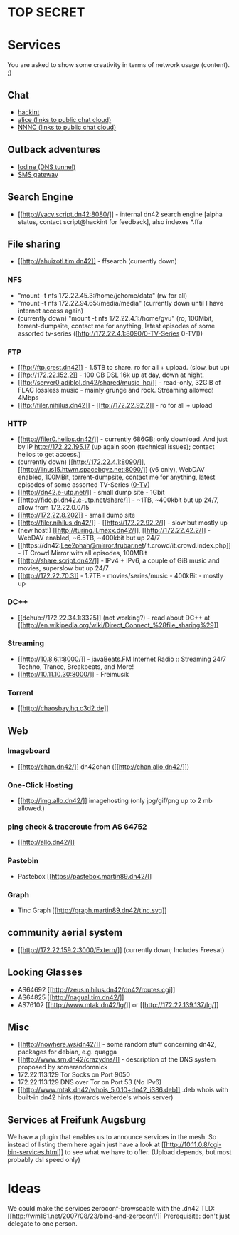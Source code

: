 # TOP SECRET 

# Services 

You are asked to show some creativity in terms of network usage (content). ;)

## Chat

 * [hackint](irc://172.22.24.1/dn42)
 * [alice (links to public chat cloud)](irc://172.22.43.1/dn42)
 * [NNNC (links to public chat cloud)](irc://irc6.srn.dn42/dn42)

## Outback adventures 

 * [Iodine (DNS tunnel)](http://iodine.amadeus.dn42/)
 * [SMS gateway](http://sms.amadeus.dn42/)

## Search Engine 

 * [[http://yacy.script.dn42:8080/]] - internal dn42 search engine [alpha status, contact script@hackint for feedback], also indexes *.ffa

## File sharing 

 * [[http://ahuizotl.tim.dn42]] - ffsearch (currently down)

### NFS 

 * "mount -t nfs 172.22.45.3:/home/jchome/data" (rw for all)
 * "mount -t nfs 172.22.94.65:/media/media" (currently down until I have internet access again)
 * (currently down) "mount -t nfs 172.22.4.1:/home/gvu" (ro, 100Mbit, torrent-dumpsite, contact me for anything, latest episodes of some assorted tv-series ([http://172.22.4.1:8090/0-TV-Series 0-TV])) 

### FTP 

 * [[ftp://ftp.crest.dn42]] - 1.5TB to share. ro for all + upload. (slow, but up)
 * [[ftp://172.22.152.2]] - 100 GB DSL 16k up at day, down at night.
 * [[ftp://server0.adiblol.dn42/shared/music_hq/]] - read-only, 32GiB of FLAC lossless music - mainly grunge and rock. Streaming allowed! 4Mbps
 * [[ftp://filer.nihilus.dn42]] - [[ftp://172.22.92.2]] - ro for all + upload

### HTTP 
 
 * [[http://filer0.helios.dn42/]] - currently 686GB; only download. And just by IP http://172.22.195.17 (up again soon (technical issues); contact helios to get access.)
 * (currently down) [[http://172.22.4.1:8090/]], [[http://linus15.htwm.spaceboyz.net:8090/]] (v6 only), WebDAV enabled, 100MBit, torrent-dumpsite, contact me for anything, latest episodes of some assorted TV-Series ([0-TV](http://172.22.4.1:8090/0-TV-Series))
 * [[http://dn42.e-utp.net/]] - small dump site - 1Gbit
 * [[http://fido.pl.dn42.e-utp.net/share/]] - ~1TB, ~400kbit but up 24/7, allow from 172.22.0.0/15
 * [[http://172.22.8.202]] - small dump site
 * [[http://filer.nihilus.dn42/]] - [[http://172.22.92.2/]] - slow but mostly up
 * (new host!) [[http://turing.il.maxx.dn42/]], [[http://172.22.42.2/]] - WebDAV enabled, ~6.5TB, ~400kbit but up 24/7
 * [[https://dn42:Lee2phah@mirror.frubar.net/it.crowd/it.crowd.index.php]] - IT Crowd Mirror with all episodes, 100MBit
 * [[http://share.script.dn42/]] - IPv4 + IPv6, a couple of GiB music and movies, superslow but up 24/7
 * [[http://172.22.70.3]] - 1.7TB - movies/series/music - 400kBit - mostly up

### DC++ 

 * [[dchub://172.22.34.1:3325]] (not working?) - read about DC++ at [[http://en.wikipedia.org/wiki/Direct_Connect_%28file_sharing%29]]

### Streaming 

 * [[http://10.8.6.1:8000/]] - javaBeats.FM Internet Radio :: Streaming 24/7 Techno, Trance, Breakbeats, and More!
 * [[http://10.11.10.30:8000/]] - Freimusik

### Torrent 

 * [[http://chaosbay.hq.c3d2.de]]

## Web 
### Imageboard 

 * [[http://chan.dn42/]] dn42chan ([[http://chan.allo.dn42/]])

### One-Click Hosting 

 * [[http://img.allo.dn42/]] imagehosting (only jpg/gif/png up to 2 mb allowed.)

### ping check & traceroute from AS 64752 

  * [[http://allo.dn42/]]

### Pastebin 

  * Pastebox [[https://pastebox.martin89.dn42/]]

### Graph 

  * Tinc Graph [[http://graph.martin89.dn42/tinc.svg]]

## community aerial system 

  * [[http://172.22.159.2:3000/Extern/]] (currently down; Includes Freesat)

## Looking Glasses 

  * AS64692 [[http://zeus.nihilus.dn42/dn42/routes.cgi]]
  * AS64825 [[http://nagual.tim.dn42/]]
  * AS76102 [[http://www.mtak.dn42/lg/]] or [[http://172.22.139.137/lg/]]

## Misc 

  * [[http://nowhere.ws/dn42/]] - some random stuff concerning dn42, packages for debian, e.g. quagga
  * [[http://www.srn.dn42/crazydns/]] - description of the DNS system proposed by somerandomnick
  * 172.22.113.129 Tor Socks on Port 9050 
  * 172.22.113.129 DNS over Tor on Port 53 (No IPv6)
  * [[http://www.mtak.dn42/whois_5.0.10+dn42_i386.deb]] .deb whois with built-in dn42 hints (towards welterde's whois server)

## Services at Freifunk Augsburg 

We have a plugin that enables us to announce services in the mesh. So instead of listing them here again just have a look at [[http://10.11.0.8/cgi-bin-services.html]] to see what we have to offer. (Upload depends, but most probably dsl speed only)

# Ideas 

We could make the services zeroconf-browseable with the .dn42 TLD: [[http://wm161.net/2007/08/23/bind-and-zeroconf/]] Prerequisite: don't just delegate to one person.
